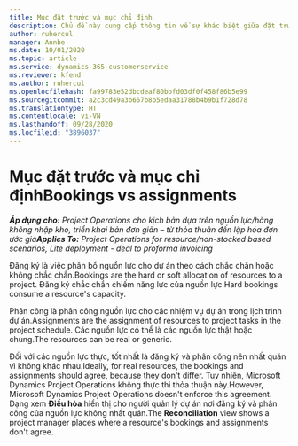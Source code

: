 ```yaml
---
title: Mục đặt trước và mục chỉ định
description: Chủ đề này cung cấp thông tin về sự khác biệt giữa đặt trước nguồn lực và chỉ định nguồn lực.
author: ruhercul
manager: Annbe
ms.date: 10/01/2020
ms.topic: article
ms.service: dynamics-365-customerservice
ms.reviewer: kfend
ms.author: ruhercul
ms.openlocfilehash: fa99783e52dbcdeaf80bbfd03df0f458f86b5e99
ms.sourcegitcommit: a2c3cd49a3b667b8b5edaa31788b4b9b1f728d78
ms.translationtype: HT
ms.contentlocale: vi-VN
ms.lasthandoff: 09/28/2020
ms.locfileid: "3896037"
---
```

# <a name="bookings-vs-assignments"></a><span data-ttu-id="5db4c-103">Mục đặt trước và mục chỉ định</span><span class="sxs-lookup"><span data-stu-id="5db4c-103">Bookings vs assignments</span></span>

<span data-ttu-id="5db4c-104">_**Áp dụng cho:** Project Operations cho kịch bản dựa trên nguồn lực/hàng không nhập kho, triển khai bản đơn giản – từ thỏa thuận đến lập hóa đơn ước giá_</span><span class="sxs-lookup"><span data-stu-id="5db4c-104">_**Applies To:** Project Operations for resource/non-stocked based scenarios, Lite deployment - deal to proforma invoicing_</span></span>

<span data-ttu-id="5db4c-105">Đăng ký là việc phân bổ nguồn lực cho dự án theo cách chắc chắn hoặc không chắc chắn.</span><span class="sxs-lookup"><span data-stu-id="5db4c-105">Bookings are the hard or soft allocation of resources to a project.</span></span> <span data-ttu-id="5db4c-106">Đăng ký chắc chắn chiếm năng lực của nguồn lực.</span><span class="sxs-lookup"><span data-stu-id="5db4c-106">Hard bookings consume a resource's capacity.</span></span> 

<span data-ttu-id="5db4c-107">Phân công là phân công nguồn lực cho các nhiệm vụ dự án trong lịch trình dự án.</span><span class="sxs-lookup"><span data-stu-id="5db4c-107">Assignments are the assignment of resources to project tasks in the project schedule.</span></span> <span data-ttu-id="5db4c-108">Các nguồn lực có thể là các nguồn lực thật hoặc chung.</span><span class="sxs-lookup"><span data-stu-id="5db4c-108">The resources can be real or generic.</span></span> 

<span data-ttu-id="5db4c-109">Đối với các nguồn lực thực, tốt nhất là đăng ký và phân công nên nhất quán vì không khác nhau.</span><span class="sxs-lookup"><span data-stu-id="5db4c-109">Ideally, for real resources, the bookings and assignments should agree, because they don't differ.</span></span> <span data-ttu-id="5db4c-110">Tuy nhiên, Microsoft Dynamics Project Operations không thực thi thỏa thuận này.</span><span class="sxs-lookup"><span data-stu-id="5db4c-110">However, Microsoft Dynamics Project Operations doesn't enforce this agreement.</span></span> <span data-ttu-id="5db4c-111">Dạng xem **Điều hòa** hiển thị cho người quản lý dự án nơi đăng ký và phân công của nguồn lực không nhất quán.</span><span class="sxs-lookup"><span data-stu-id="5db4c-111">The **Reconciliation** view shows a project manager places where a resource's bookings and assignments don't agree.</span></span>
